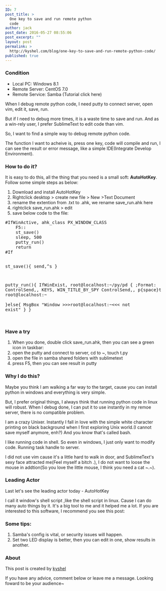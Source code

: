 ```yaml
---
ID: 7
post_title: >
  One key to save and run remote python
  code
author: jack
post_date: 2016-05-27 08:55:06
post_excerpt: ""
layout: post
permalink: >
  http://kyshel.com/blog/one-key-to-save-and-run-remote-python-code/
published: true
---
```

<h3>Condition</h3>
<ul>
 	<li>Local PC: Windows 8.1</li>
 	<li>Remote Server: CentOS 7.0</li>
 	<li>Remote Service: Samba (Tutorial click here)</li>
</ul>
<!--more-->

When I debug remote python code, I need putty to connect server, open vim, edit it, save, run.

But if I need to debug more times, it is a waste time to save and run. And as a win-rely user, I prefer SublimeText to edit code than vim.

So, I want to find a simple way to debug remote python code.

The function I want to acheive is, press one key, code will compile and run, I can see the result or error message, like a simple IDE(Integrate Develop Environment).
<h3>How to do it?</h3>
It is easy to do this, all the thing that you need is a small soft: <strong>AutoHotKey</strong>.
Follow some simple steps as below:
<ol>
 	<li>Download and install AutoHotKey</li>
 	<li>Rightclick desktop &gt; create new file &gt; New &gt;Text Document</li>
 	<li>rename the extention from .txt to .ahk, we rename save_run.ahk here</li>
 	<li>rightclick save_run.ahk &gt; edit</li>
 	<li>save below code to the file:</li>
</ol>
<pre>#IfWinActive, ahk_class PX_WINDOW_CLASS
	F5::
	st_save()
	sleep, 500
	putty_run()
	return
#If

st_save(){
	send,^s
}

putty_run(){
	IfWinExist, root@localhost:~/py/pd
	{
	    ;Format: ControlSend,, KEYS, WIN_TITLE_BY_SPY
		ControlSend,, p{space}t.py{enter}, root@localhost:~    
	}else{
		MsgBox "Window &gt;&gt;&gt;root@localhost:~&lt;&lt;&lt; not exist"
	}
}	
</pre>
<h3>Have a try</h3>
<ol>
 	<li>When you done, double click save_run.ahk, then you can see a green icon in taskbar:</li>
 	<li>open the putty and connect to server, cd to ~, touch t.py</li>
 	<li>open the file in samba shared folders with sublimetext</li>
 	<li>press F5, then you can see result in putty</li>
</ol>
<h3>Why I do this?</h3>
Maybe you think I am walking a far way to the target, cause you can install python in windows and everything is very simple.

But, I prefer original things, I always think that running python code in linux will robust. When I debug done, I can put it to use instantly in my remoe server, there is no compatible problem.

I am a crazy Unixer. Instantly I fall in love with the simple white character printing on black background when I first exploring Unix world.(I cannot save myself anymore, enh?) And you know that's called bash.

I like running code in shell. So even in windows, I just only want to modify code. Running task handle to server.

I did not use vim cause it's a little hard to walk in door, and SublimeText's sexy face attracted me(Feel myself a bitch <em>.</em>), I do not want to loose the mouse in addtion(So you love the little mouse, I think you need a cat ~.~).
<h3>Leading Actor</h3>
Last let's see the leading actor today - AutoHotKey

I call it window's shell script ,like the shell script in linux. Cause I can do many auto things by it. It's a big tool to me and it helped me a lot. If you are interested to this software, I recommend you see this post:
<h3>Some tips:</h3>
<ol>
 	<li>Samba's config is vital, or security issues will happen.</li>
 	<li>Set two LED display is better, then you can edit in one, show results in another.</li>
</ol>
<h3>About</h3>
This post is created by <a href="http://kyshel.com">kyshel</a>

If you have any advice, comment below or leave me a message.
Looking foward to be your audience~